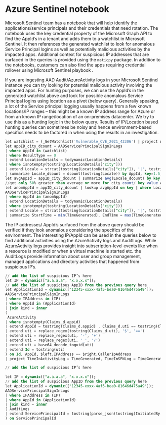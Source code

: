 # Azure Sentinel notebook

Microsoft Sentinel team has a notebook **<Link>** that will help identify the applications/service principals and their credentials that need rotation. The notebook uses the key credential property of the Microsoft Graph API to find the AppId’s in a tenant and adds them to a watchlist in Microsoft Sentinel. It then references the generated watchlist to look for anomalous Service Principal logins as well as potentially malicious activities by the impacted apps. Additional context for suspicious IP addresses that are surfaced in the queries is provided using the  `msticpy` package.  In addition to the notebooks, customers can also find the apps requiring credential rollover using Microsoft Sentinel playbook **<LINK>**.

If you are ingesting AAD Audit/AzureActivity logs in your Microsoft Sentinel instance you can try looking for potential malicious activity involving the impacted apps. For hunting purposes, we can use the AppId’s in the generated watchlist above and look for possible anomalous Service Principal logins using location as a pivot (below query). Generally speaking, a lot of the Service principal logging usually happens from a few known locations/IP ranges – this might be a known IP address range for Azure or from an known IP range/location of an on-premises datacenter. We try to use this as a hunting logic in the below query. Results of IP/Location based hunting queries can sometimes be noisy and hence environment-based specifics needs to be factored in when using the results in an investigation.

``` SQL
let watchlist = (_GetWatchlist('Vulnerable_CVE_2021_42306') | project AppId);  
let appID_city_dcount = AADServicePrincipalSignInLogs 
| where AppId in (watchlist)     
| where ResultType == 0
| extend LocationDetails = todynamic(LocationDetails)
| where isnotempty(tostring(LocationDetails["city"]))
| extend Locale = strcat(tostring(LocationDetails["city"]), '|', tostring(LocationDetails['state']), '|', tostring(LocationDetails['countryOrRegion']))
| summarize Locale_dcount = dcount(tostring(Locale)) by AppId, key=1.5;
let avgAppId = appID_city_dcount | summarize avg(Locale_dcount) by key;
//get only 50% greater than average or more for city count/ key value above is == 1.5, adjust as needed
let anomAppId = appID_city_dcount | lookup avgAppId on key | where Locale_dcount > key*avg_Locale_dcount | project-away key, Locale_dcount, avg_Locale_dcount;
AADServicePrincipalSignInLogs
| where AppId in (anomAppId)
| extend LocationDetails = todynamic(LocationDetails)
| where isnotempty(tostring(LocationDetails["city"]))
| extend Locale = strcat(tostring(LocationDetails["city"]), '|', tostring(LocationDetails['state']), '|', tostring(LocationDetails['countryOrRegion']))
| summarize StartTime = min(TimeGenerated), EndTime = max(TimeGenerated), make_set(IPAddress), dcount(IPAddress), make_set(ServicePrincipalId), make_set(Locale), dcount(Locale) by AppId, ResourceDisplayName, ServicePrincipalName, ResourceIdentity
```
 The IP addresses/ AppId’s surfaced from the above query should be verified if they look anomalous considering the specifics of the environment. The interesting IP/AppId can be used in the queries below to find additional activities using the AzureActivity logs and AuditLogs. While AzureActivity logs provides insight into subscription-level events like when a resource is modified or when a virtual machine is started etc. the AuditLogs provide information about user and group management, managed applications and directory activities that happened from suspicious IP’s.

```sql
// add the list of suspicious IP’s here
let IP = dynamic(["a.a.a.a", "x.x.x.x"]);
// add the list of suspicious AppID from the previous query here
let ApplicationId = dynamic(["12345-xxxx-4af5-bea0-81646d475a49"]);
AADServicePrincipalSignInLogs
| where IPAddress in (IP)              
| where AppId in (ApplicationId)   
| join kind = inner   
( 
 AzureActivity
| where isnotempty(Claims_d.appid)
| extend AppId = tostring(Claims_d.appid) , Claims_d.uti == tostring(Claims_d.uti)
| extend uti = replace_regex(tostring(Claims_d.uti), '$', '==')
| extend uti = replace_regex(uti, '-', '+')
| extend uti = replace_regex(uti, '_', '/')
| extend uti = base64_decode_toguid(uti)
| extend Id = tostring(uti)
) on Id, AppId, $left.IPAddress == $right.CallerIpAddress
| project TimeInActivityLog = TimeGenerated, TimeInSPNLog = TimeGenerated1, ResourceGroup, ServicePrincipalId, ServicePrincipalName, OperationNameValue, IPAddress,AppId, ResourceDisplayName, activityResource = tostring(Claims_d.aud), tostring(parse_json(Authorization).evidence.role), _ResourceId, LocationDetails, Properties_d, ResourceGroupActivityLog = ResourceGroup1, SubscriptionId,Id
```

```sql
// add the list of suspicious IP’s here                                                     
 
let IP = dynamic(["a.a.a.a", "x.x.x.x"]);
// add the list of suspicious AppID from the previous query here
let ApplicationId = dynamic(["12345-xxxx-4af5-bea0-81646d475a49"]);
AADServicePrincipalSignInLogs
| where IPAddress in (IP)  
| where AppId in (ApplicationId)  
| join kind = inner
( AuditLogs 
| extend ServicePrincipalId = tostring(parse_json(tostring(InitiatedBy.app)).servicePrincipalId)
) on ServicePrincipalId
```

